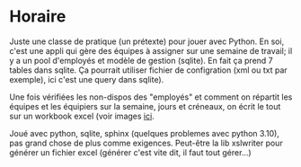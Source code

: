 # Horaire

Juste une classe de pratique (un prétexte) pour jouer avec Python. En soi, c'est une appli qui gère des équipes à assigner sur une semaine de travail; il y a un pool d'employés et modèle de gestion (sqlite). En fait ça prend 7 tables dans sqlite. Ça pourrait utiliser fichier de configration (xml ou txt par exemple), ici c'est une query dans sqlite).

Une fois vérifiées les non-dispos des "employés" et comment on répartit les équipes et les équipiers sur la semaine, jours et créneaux, on écrit le tout sur un workbook excel (voir images [ici](/matrice_temps/la_doc_test/doc/source/_static/).

Joué avec python, sqlite, sphinx (quelques problemes avec python 3.10), pas grand chose de plus comme exigences. Peut-être la lib xslwriter pour générer un fichier excel (générer c'est vite dit, il faut tout gérer...)
